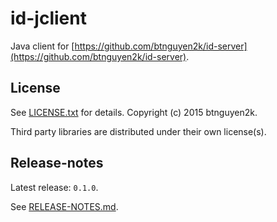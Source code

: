 id-jclient
==========

Java client for [https://github.com/btnguyen2k/id-server](https://github.com/btnguyen2k/id-server).

## License ##

See [LICENSE.txt](LICENSE.txt) for details. Copyright (c) 2015 btnguyen2k.

Third party libraries are distributed under their own license(s).

## Release-notes ##

Latest release: `0.1.0`.

See [RELEASE-NOTES.md](RELEASE-NOTES.md).
